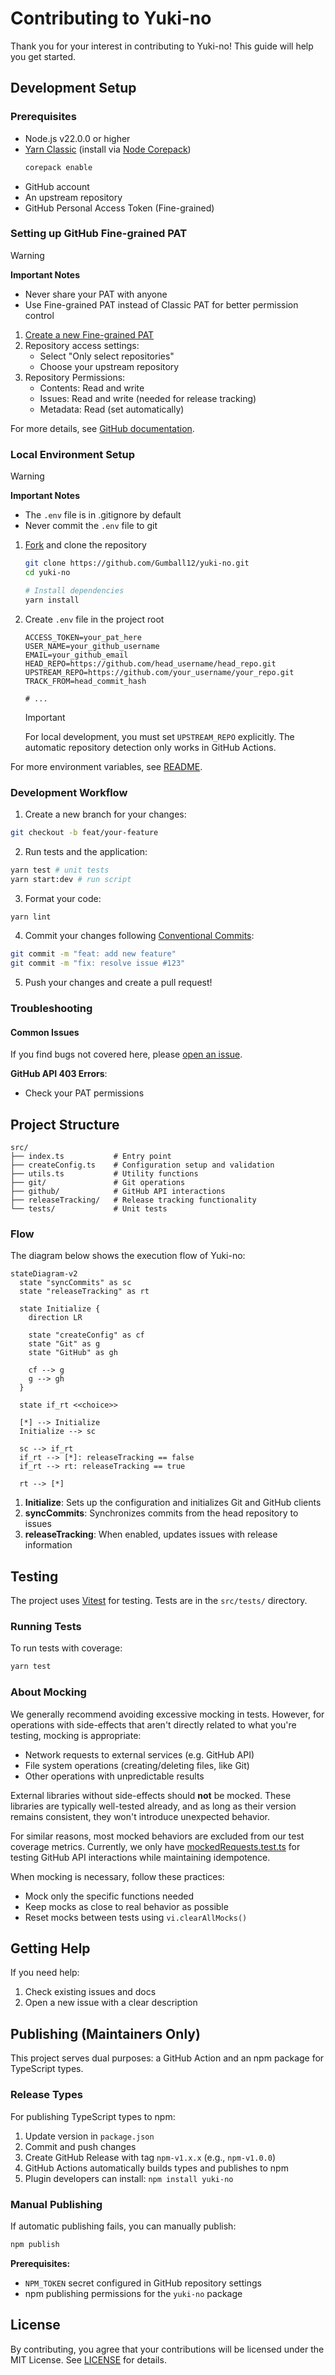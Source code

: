 # Contributing to Yuki-no

Thank you for your interest in contributing to Yuki-no! This guide will help you get started.

## Development Setup

### Prerequisites

- Node.js v22.0.0 or higher
- [Yarn Classic](https://classic.yarnpkg.com/lang/en/) (install via [Node Corepack](https://nodejs.org/api/corepack.html))
  ```bash
  corepack enable
  ```
- GitHub account
- An upstream repository
- GitHub Personal Access Token (Fine-grained)

### Setting up GitHub Fine-grained PAT

> [!WARNING]
>
> **Important Notes**
>
> - Never share your PAT with anyone
> - Use Fine-grained PAT instead of Classic PAT for better permission control

1. [Create a new Fine-grained PAT](https://github.com/settings/personal-access-tokens/new)
2. Repository access settings:
   - Select "Only select repositories"
   - Choose your upstream repository
3. Repository Permissions:
   - Contents: Read and write
   - Issues: Read and write (needed for release tracking)
   - Metadata: Read (set automatically)

For more details, see [GitHub documentation](https://docs.github.com/en/authentication/keeping-your-account-and-data-secure/managing-your-personal-access-tokens).

### Local Environment Setup

> [!WARNING]
>
> **Important Notes**
>
> - The `.env` file is in .gitignore by default
> - Never commit the `.env` file to git

1. [Fork](https://github.com/Gumball12/yuki-no/fork) and clone the repository

   ```bash
   git clone https://github.com/Gumball12/yuki-no.git
   cd yuki-no

   # Install dependencies
   yarn install
   ```

2. Create `.env` file in the project root

   ```.env
   ACCESS_TOKEN=your_pat_here
   USER_NAME=your_github_username
   EMAIL=your_github_email
   HEAD_REPO=https://github.com/head_username/head_repo.git
   UPSTREAM_REPO=https://github.com/your_username/your_repo.git
   TRACK_FROM=head_commit_hash

   # ...
   ```

   > [!IMPORTANT]
   > For local development, you must set `UPSTREAM_REPO` explicitly.
   > The automatic repository detection only works in GitHub Actions.

For more environment variables, see [README](./README.md#configuration).

### Development Workflow

1. Create a new branch for your changes:

```bash
git checkout -b feat/your-feature
```

2. Run tests and the application:

```bash
yarn test # unit tests
yarn start:dev # run script
```

3. Format your code:

```bash
yarn lint
```

4. Commit your changes following [Conventional Commits](https://www.conventionalcommits.org/):

```bash
git commit -m "feat: add new feature"
git commit -m "fix: resolve issue #123"
```

5. Push your changes and create a pull request!

### Troubleshooting

#### Common Issues

If you find bugs not covered here, please [open an issue](https://github.com/Gumball12/yuki-no/issues).

**GitHub API 403 Errors**:

- Check your PAT permissions

## Project Structure

```
src/
├── index.ts           # Entry point
├── createConfig.ts    # Configuration setup and validation
├── utils.ts           # Utility functions
├── git/               # Git operations
├── github/            # GitHub API interactions
├── releaseTracking/   # Release tracking functionality
└── tests/             # Unit tests
```

### Flow

The diagram below shows the execution flow of Yuki-no:

```mermaid
stateDiagram-v2
  state "syncCommits" as sc
  state "releaseTracking" as rt

  state Initialize {
    direction LR

    state "createConfig" as cf
    state "Git" as g
    state "GitHub" as gh

    cf --> g
    g --> gh
  }

  state if_rt <<choice>>

  [*] --> Initialize
  Initialize --> sc

  sc --> if_rt
  if_rt --> [*]: releaseTracking == false
  if_rt --> rt: releaseTracking == true

  rt --> [*]
```

1. **Initialize**: Sets up the configuration and initializes Git and GitHub clients
2. **syncCommits**: Synchronizes commits from the head repository to issues
3. **releaseTracking**: When enabled, updates issues with release information

## Testing

The project uses [Vitest](https://vitest.dev/) for testing. Tests are in the `src/tests/` directory.

### Running Tests

To run tests with coverage:

```bash
yarn test
```

### About Mocking

We generally recommend avoiding excessive mocking in tests. However, for operations with side-effects that aren't directly related to what you're testing, mocking is appropriate:

- Network requests to external services (e.g. GitHub API)
- File system operations (creating/deleting files, like Git)
- Other operations with unpredictable results

External libraries without side-effects should **not** be mocked. These libraries are typically well-tested already, and as long as their version remains consistent, they won't introduce unexpected behavior.

For similar reasons, most mocked behaviors are excluded from our test coverage metrics. Currently, we only have [mockedRequests.test.ts](./src/tests/mockedRequests.test.ts) for testing GitHub API interactions while maintaining idempotence.

When mocking is necessary, follow these practices:

- Mock only the specific functions needed
- Keep mocks as close to real behavior as possible
- Reset mocks between tests using `vi.clearAllMocks()`

## Getting Help

If you need help:

1. Check existing issues and docs
2. Open a new issue with a clear description

## Publishing (Maintainers Only)

This project serves dual purposes: a GitHub Action and an npm package for TypeScript types.

### Release Types

For publishing TypeScript types to npm:

1. Update version in `package.json`
2. Commit and push changes
3. Create GitHub Release with tag `npm-v1.x.x` (e.g., `npm-v1.0.0`)
4. GitHub Actions automatically builds types and publishes to npm
5. Plugin developers can install: `npm install yuki-no`

### Manual Publishing

If automatic publishing fails, you can manually publish:

```bash
npm publish
```

**Prerequisites:**

- `NPM_TOKEN` secret configured in GitHub repository settings
- npm publishing permissions for the `yuki-no` package

## License

By contributing, you agree that your contributions will be licensed under the MIT License. See [LICENSE](LICENSE) for details.

